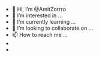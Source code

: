 - 👋 Hi, I’m @AmitZorrro
- 👀 I’m interested in ...
- 🌱 I’m currently learning ...
- 💞️ I’m looking to collaborate on ...
- 📫 How to reach me ...
- 
- 

<!---
AmitZorrro/AmitZorrro is a ✨ special ✨ repository because its `README.md` (this file) appears on your GitHub profile.
You can click the Preview link to take a look at your changes.
--->
